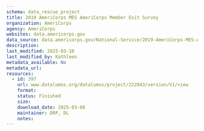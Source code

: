 ```yaml
---
schema: data_rescue_project 
title: 2019 AmeriCorps MES AmeriCorps Member Exit Survey
organization: AmeriCorps
agency: AmeriCorps
websites: data.americorps.gov
data_source: data.americorps.gov/National-Service/2019-AmeriCorps-MES-AmeriCorps-Member-Exit-Survey/3s9n-2btu/about_data
description: 
last_modified: 2025-03-10
last_modified_by: Kathleen
metadata_available: No
metadata_url: 
resources:
  - id: 397
    url: www.datalumos.org/datalumos/project/222043/version/V1/view
    format: 
    status: Finished
    size: 
    download_date: 2025-03-08
    maintainer: DRP, DL
    notes: 
---
```

